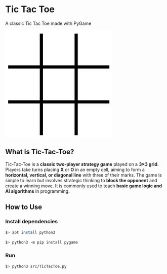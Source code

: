 
# Tic Tac Toe

A classic Tic Tac Toe made with PyGame

<img src="Demo.gif">

## What is Tic-Tac-Toe?

Tic-Tac-Toe is a **classic two-player strategy game** played on a **3×3 grid**. Players take turns placing **X** or **O** in an empty cell, aiming to form a **horizontal, vertical, or diagonal line** with three of their marks. The game is simple to learn but involves strategic thinking to **block the opponent** and create a winning move. It is commonly used to teach **basic game logic and AI algorithms** in programming.  

## How to Use

### Install dependencies

```bash
$> apt install python3
```
```bash
$> python3 -m pip install pygame
```

### Run

```bash
$> python3 src/TicTacToe.py
```

